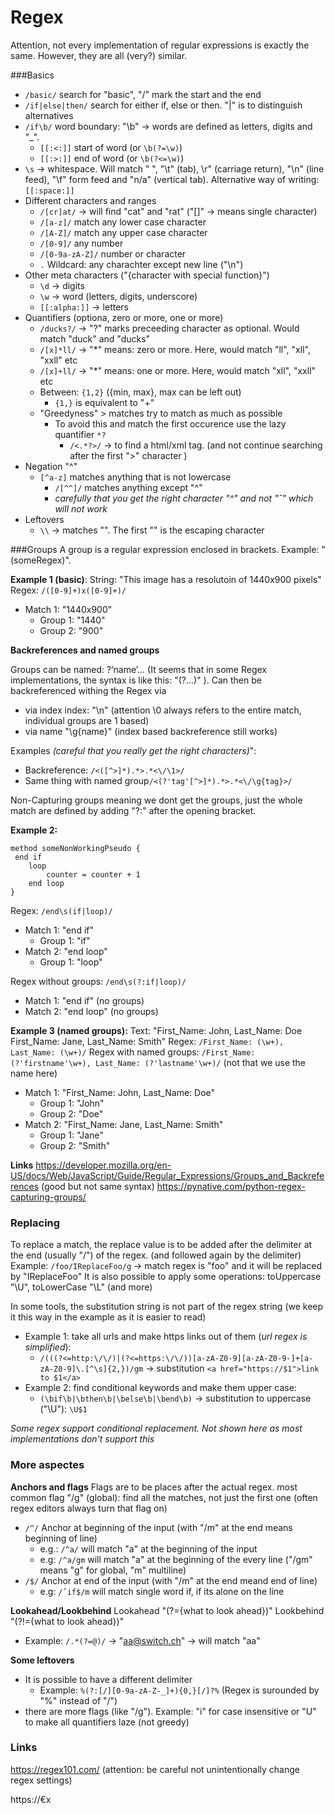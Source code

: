 # Regex

Attention, not every implementation of regular expressions is exactly the same. However, they are all (very?) similar.


###Basics

- `/basic/` search for "basic", "/" mark the start and the end
- `/if|else|then/` search for either if, else or then. "|" is to distinguish alternatives
- `/if\b/` word boundary: "\b" -> words are defined as 
letters, digits and "\_".
    - `[[:<:]]`  start of word (or `\b(?=\w)`)
    - `[[:>:]]` end of word (or `\b(?<=\w)`)
- `\s` -> whitespace. Will match " ", "\t" (tab), \r" (carriage return), "\n" (line feed), "\f" form feed and "n/a" (vertical tab). Alternative way of writing: `[[:space:]]`
- Different characters and ranges
    - `/[cr]at/` -> will find "cat" and "rat" ("[]" -> means single character)
    - `/[a-z]/` match any lower case character
    - `/[A-Z]/` match any upper case character
    - `/[0-9]/` any number
    - `/[0-9a-zA-Z]/` number or character
    - `.` Wildcard: any charachter except new line ("\n")
- Other meta characters ("\{character with special function}")
    - `\d` -> digits
    - `\w` -> word (letters, digits, underscore)
    - `[[:alpha:]]` -> letters 
- Quantifiers (optiona, zero or more, one or more)
    - `/ducks?/` -> "?" marks preceeding character as optional. Would match "duck" and "ducks"
    - `/[x]*ll/` -> "*" means: zero or more. Here, would match "ll", "xll", "xxll" etc
    - `/[x]+ll/` -> "*" means: one or more. Here, would match  "xll", "xxll" etc
    - Between: `{1,2}` ({min, max}, max can be left out)
        - `{1,}` is equivalent to "+"
    - "Greedyness" >  matches try to match as much as possible
        - To avoid this and match the first occurence use the lazy quantifier `*?`
            - `/<.*?>/` -> to find a html/xml tag. (and not continue searching after the first ">" character )
- Negation "^"
    - `[^a-z]` matches anything that is not lowercase
        - `/[^^]/` matches anything except "^"
        - *carefully that you get the right character "^" and not "ˆ" which will not work*
- Leftovers
    - `\\` -> matches "\". The first "\" is the escaping character

###Groups
A group is a regular expression enclosed in brackets. Example: "(someRegex)". 

**Example 1 (basic)**: 
String: "This image has a resolutoin of 1440x900 pixels"
Regex: `/([0-9]+)x([0-9]+)/`
- Match 1: "1440x900" 
    - Group 1: "1440"
    - Group 2: "900"


**Backreferences and named groups**

Groups can be named: ?’name’...  (It seems that in some Regex implementations, the syntax is like this: "(?<name>...)" ). Can then be backreferenced withing the Regex via
- via index index: "\n"  (attention \0 always refers to the entire match, individual groups are 1 based)
- via name "\g{name}"  (index based backreference still works)

Examples *(careful that you really get the right characters)*": 
- Backreference: `/<([^>]*).*>.*<\/\1>/`   
- Same thing with named group`/<(?'tag'[^>]*).*>.*<\/\g{tag}>/`

Non-Capturing groups meaning we dont get the groups, just the whole match are defined by adding "?:" after the opening bracket. 


**Example 2:**
```
method someNonWorkingPseudo { 
 end if
	loop
		counter = counter + 1 
	end loop
}
````
Regex: `/end\s(if|loop)/`
- Match 1: "end if" 
    - Group 1: "if"
- Match 2: "end loop"
    -  Group 1: "loop"

Regex without groups: `/end\s(?:if|loop)/`
- Match 1: "end if"  (no groups)
- Match 2: "end loop" (no groups)


**Example 3 (named groups):**
Text: "First_Name: John, Last_Name: Doe First_Name: Jane, Last_Name: Smith"
Regex: `/First_Name: (\w+), Last_Name: (\w+)/`
Regex with named groups: `/First_Name: (?'firstname'\w+), Last_Name: (?'lastname'\w+)/`  (not that we use the name here)
- Match 1: "First_Name: John, Last_Name: Doe"
    - Group 1: "John"
    - Group 2: "Doe"
- Match 2: "First_Name: Jane, Last_Name: Smith"
    - Group 1: "Jane"
    - Group 2: "Smith"




**Links**
https://developer.mozilla.org/en-US/docs/Web/JavaScript/Guide/Regular_Expressions/Groups_and_Backreferences (good but not same syntax)
https://pynative.com/python-regex-capturing-groups/

### Replacing
To replace a match, the replace value is to be added after the delimiter at the end (usually "/") of the regex. (and followed again by the delimiter)
Example: `/foo/IReplaceFoo/g` -> match regex is "foo" and it will be replaced by "IReplaceFoo"
It is also possible to apply some operations: toUppercase "\U", toLowerCase "\L" (and more)


In some tools, the substitution string is not part of the regex string (we keep it this way in the example as it is easier to read) 
- Example 1: take all urls and make https links out of them (*url regex is simplified*): 
    - `/(((?<=http:\/\/)|(?<=https:\/\/))[a-zA-Z0-9][a-zA-Z0-9-]+[a-zA-Z0-9]\.[^\s]{2,})/gm` -> substitution `<a href="https://$1">link to $1</a>`
- Example 2: find conditional keywords and make them upper case: 
    - `(\bif\b|\bthen\b|\belse\b|\bend\b)` -> substitution to uppercase ("\U"): `\U$1`



*Some regex support conditional replacement. Not shown here as most implementations don't support this*

### More aspectes

**Anchors and flags**
Flags are to be places after the actual regex. 
most common flag "/g" (global): find all the matches, not just the first one (often regex editors always turn that flag on)

- `/^/` Anchor at beginning of the input (with "/m" at the end means beginning of line)
    - e.g.: `/^a/` will match "a" at the beginning of the input 
    - e.g: `/^a/gm` will match "a" at the beginning of the every line ("/gm" means "g" for global, "m" multiline)
- `/$/` Anchor at end of the input (with "/m" at the end meand end of line)
    - e.g: `/ˆif$/m` will match single word if, if its alone on the line

**Lookahead/Lookbehind**
Lookahead "(?={what to look ahead})"
Lookbehind "(?!={what to look ahead})"
- Example: `/.*(?=@)/`  -> "aa@switch.ch" -> will match "aa"

**Some leftovers**
- It is possible to have a different delimiter
    - Example: `%(?:[/][0-9a-zA-Z-_]+){0,}[/]?%` (Regex is surounded by "%" instead of "/")
- there are more flags (like "/g"). Example: "i" for case insensitive or "U" to make all quantifiers laze (not greedy)


### Links

https://regex101.com/  (attention: be careful not unintentionally change regex settings)

https://€x
